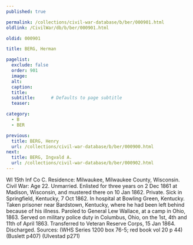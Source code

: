 ```yaml
---
published: true

permalink: /collections/civil-war-database/b/ber/000901.html
oldlink: /CivilWar/db/b/ber/000901.html

oldid: 000901

title: BERG, Herman

pagelist:
  exclude: false
  order: 901
  image: 
  alt:
  caption:
  title:
  subtitle:      # Defaults to page subtitle
  teaser:

category: 
  - B 
  - BER

previous:
  title: BERG, Henry
  url: /collections/civil-war-database/b/ber/000900.html  
next:
  title: BERG, Ingvald A.
  url: /collections/civil-war-database/b/ber/000902.html   
---
```

WI 15th Inf Co C. Residence: Milwaukee, Milwaukee County, Wisconsin. Civil War: Age 22. Unmarried. Enlisted for three years on 2 Dec 1861 at Madison, Wisconsin, and mustered there on 10 Jan 1862. Private. Sick in Springfield, Kentucky, 7 Oct 1862. In hospital at Bowling Green, Kentucky. Taken prisoner near Bardstown, Kentucky, where he had been left behind because of his illness. Paroled to General Lew Wallace, at a camp in Ohio, 1863. Served on military police duty in Columbus, Ohio, on the 1st, 4th and 11th of April 1863. Transferred to Veteran Reserve Corps, 15 Jan 1864. Discharged. Sources: (WHS Series 1200 box 76-5; red book vol 20 p 44) (Buslett p407) (Ulvestad p271)